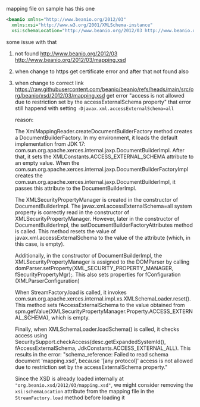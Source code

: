 mapping file on sample has this one

```xml
<beanio xmlns="http://www.beanio.org/2012/03" 
  xmlns:xsi="http://www.w3.org/2001/XMLSchema-instance"
  xsi:schemaLocation="http://www.beanio.org/2012/03 http://www.beanio.org/2012/03/mapping.xsd">

```

some issue with that

1. not found http://www.beanio.org/2012/03 http://www.beanio.org/2012/03/mapping.xsd
2. when change to https get certificate error and after that not found also
3. when change to correct link https://raw.githubusercontent.com/beanio/beanio/refs/heads/main/src/org/beanio/xsd/2012/03/mapping.xsd
   get error "access is not allowed due to restriction set by the accessExternalSchema property"
   that error still happend with setting `-Djavax.xml.accessExternalSchema=all`

   reason:

   The XmlMappingReader.createDocumentBuilderFactory method creates a DocumentBuilderFactory. In my environment, it loads the default implementation from JDK 17: com.sun.org.apache.xerces.internal.jaxp.DocumentBuilderImpl. After that, it sets the XMLConstants.ACCESS_EXTERNAL_SCHEMA attribute to an empty value. When the com.sun.org.apache.xerces.internal.jaxp.DocumentBuilderFactoryImpl creates the com.sun.org.apache.xerces.internal.jaxp.DocumentBuilderImpl, it passes this attribute to the DocumentBuilderImpl.

   The XMLSecurityPropertyManager is created in the constructor of DocumentBuilderImpl. The javax.xml.accessExternalSchema=all system property is correctly read in the constructor of XMLSecurityPropertyManager. However, later in the constructor of DocumentBuilderImpl, the setDocumentBuilderFactoryAttributes method is called. This method resets the value of javax.xml.accessExternalSchema to the value of the attribute (which, in this case, is empty).

   Additionally, in the constructor of DocumentBuilderImpl, the XMLSecurityPropertyManager is assigned to the DOMParser by calling domParser.setProperty(XML_SECURITY_PROPERTY_MANAGER, fSecurityPropertyMgr);. This also sets properties for fConfiguration (XMLParserConfiguration)

   When StreamFactory.load is called, it invokes com.sun.org.apache.xerces.internal.impl.xs.XMLSchemaLoader.reset(). This method sets fAccessExternalSchema to the value obtained from spm.getValue(XMLSecurityPropertyManager.Property.ACCESS_EXTERNAL_SCHEMA), which is empty.

   Finally, when XMLSchemaLoader.loadSchema() is called, it checks access using SecuritySupport.checkAccess(desc.getExpandedSystemId(), fAccessExternalSchema, JdkConstants.ACCESS_EXTERNAL_ALL). This results in the error:
   "schema_reference: Failed to read schema document 'mapping.xsd', because '[any protocol]' access is not allowed due to restriction set by the accessExternalSchema property."

   Since the XSD is already loaded internally at `"org.beanio.xsd/2012/03/mapping.xsd"`, we might consider removing the `xsi:schemaLocation` attribute from the mapping file in the `StreamFactory.load` method before loading it
